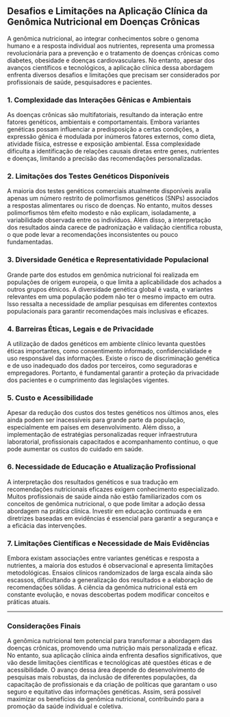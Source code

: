 
## Desafios e Limitações na Aplicação Clínica da Genômica Nutricional em Doenças Crônicas

A genômica nutricional, ao integrar conhecimentos sobre o genoma humano e a resposta individual aos nutrientes, representa uma promessa revolucionária para a prevenção e o tratamento de doenças crônicas como diabetes, obesidade e doenças cardiovasculares. No entanto, apesar dos avanços científicos e tecnológicos, a aplicação clínica dessa abordagem enfrenta diversos desafios e limitações que precisam ser considerados por profissionais de saúde, pesquisadores e pacientes.

### 1. Complexidade das Interações Gênicas e Ambientais

As doenças crônicas são multifatoriais, resultando da interação entre fatores genéticos, ambientais e comportamentais. Embora variantes genéticas possam influenciar a predisposição a certas condições, a expressão gênica é modulada por inúmeros fatores externos, como dieta, atividade física, estresse e exposição ambiental. Essa complexidade dificulta a identificação de relações causais diretas entre genes, nutrientes e doenças, limitando a precisão das recomendações personalizadas.

### 2. Limitações dos Testes Genéticos Disponíveis

A maioria dos testes genéticos comerciais atualmente disponíveis avalia apenas um número restrito de polimorfismos genéticos (SNPs) associados a respostas alimentares ou risco de doenças. No entanto, muitos desses polimorfismos têm efeito modesto e não explicam, isoladamente, a variabilidade observada entre os indivíduos. Além disso, a interpretação dos resultados ainda carece de padronização e validação científica robusta, o que pode levar a recomendações inconsistentes ou pouco fundamentadas.

### 3. Diversidade Genética e Representatividade Populacional

Grande parte dos estudos em genômica nutricional foi realizada em populações de origem europeia, o que limita a aplicabilidade dos achados a outros grupos étnicos. A diversidade genética global é vasta, e variantes relevantes em uma população podem não ter o mesmo impacto em outra. Isso ressalta a necessidade de ampliar pesquisas em diferentes contextos populacionais para garantir recomendações mais inclusivas e eficazes.

### 4. Barreiras Éticas, Legais e de Privacidade

A utilização de dados genéticos em ambiente clínico levanta questões éticas importantes, como consentimento informado, confidencialidade e uso responsável das informações. Existe o risco de discriminação genética e de uso inadequado dos dados por terceiros, como seguradoras e empregadores. Portanto, é fundamental garantir a proteção da privacidade dos pacientes e o cumprimento das legislações vigentes.

### 5. Custo e Acessibilidade

Apesar da redução dos custos dos testes genéticos nos últimos anos, eles ainda podem ser inacessíveis para grande parte da população, especialmente em países em desenvolvimento. Além disso, a implementação de estratégias personalizadas requer infraestrutura laboratorial, profissionais capacitados e acompanhamento contínuo, o que pode aumentar os custos do cuidado em saúde.

### 6. Necessidade de Educação e Atualização Profissional

A interpretação dos resultados genéticos e sua tradução em recomendações nutricionais eficazes exigem conhecimento especializado. Muitos profissionais de saúde ainda não estão familiarizados com os conceitos de genômica nutricional, o que pode limitar a adoção dessa abordagem na prática clínica. Investir em educação continuada e em diretrizes baseadas em evidências é essencial para garantir a segurança e a eficácia das intervenções.

### 7. Limitações Científicas e Necessidade de Mais Evidências

Embora existam associações entre variantes genéticas e resposta a nutrientes, a maioria dos estudos é observacional e apresenta limitações metodológicas. Ensaios clínicos randomizados de larga escala ainda são escassos, dificultando a generalização dos resultados e a elaboração de recomendações sólidas. A ciência da genômica nutricional está em constante evolução, e novas descobertas podem modificar conceitos e práticas atuais.

---

### Considerações Finais

A genômica nutricional tem potencial para transformar a abordagem das doenças crônicas, promovendo uma nutrição mais personalizada e eficaz. No entanto, sua aplicação clínica ainda enfrenta desafios significativos, que vão desde limitações científicas e tecnológicas até questões éticas e de acessibilidade. O avanço dessa área depende do desenvolvimento de pesquisas mais robustas, da inclusão de diferentes populações, da capacitação de profissionais e da criação de políticas que garantam o uso seguro e equitativo das informações genéticas. Assim, será possível maximizar os benefícios da genômica nutricional, contribuindo para a promoção da saúde individual e coletiva.
```
